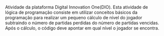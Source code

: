 Atividade da plataforma Digital Innovation One(DIO). 
Esta atividade de lógica de programação consiste em utilizar conceitos básicos da programação para realizar um pequeno cálculo de nível do jogador subtraindo o número de partidas perdidas do número de partidas vencidas. Após o cálculo, o código deve apontar em qual nível o jogador se encontra. 
